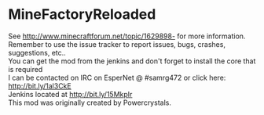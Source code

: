 MineFactoryReloaded
===================

See http://www.minecraftforum.net/topic/1629898- for more information. Remember to use the issue tracker to report issues, bugs, crashes, suggestions, etc..
<br />You can get the mod from the jenkins and don't forget to install the core that is required
<br />I can be contacted on IRC on EsperNet @ #samrg472 or click here: http://bit.ly/1al3CkE
<br />Jenkins located at http://bit.ly/15MkpIr
<br />This mod was originally created by Powercrystals.
